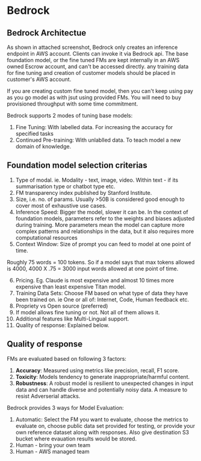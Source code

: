 # Bedrock

## Bedrock Architectue

As shown in attached screenshot, Bedrock only creates an inference endpoint in AWS account. Clients can invoke it via Bedrock api. The base foundation model, or the fine tuned FMs are kept internally in an AWS owned Escrow account, and can't be accessed directly. any training data for fine tuning and creation of customer models should be placed in customer's AWS account.

If you are creating custom fine tuned model, then you can't keep using pay as you go model as with jsut using provided FMs. You will need to buy provisioned throughput with some time commitment.

Bedrock supports 2 modes of tuning base models:
1. Fine Tuning: With labelled data. For increasing the accuracy for specified tasks
2. Continued Pre-training: With unlablled data. To teach model a new domain of knowledge.

## Foundation model selection criterias
1. Type of modal. ie. Modality - text, image, video. Within text - if its summarisation type or chatbot type etc.
2. FM transparency index published by Stanford Institute.
3. Size, i.e. no. of params. Usually >50B is considered good enough to cover most of exhaustive use cases.
4. Inference Speed: Bigger the model, slower it can be. In the context of foundation models, parameters refer to the weights and biases adjusted during training.
   More parameters mean the model can capture more complex patterns and relationships in the data, but it also requires more computational resources
5. Context Window: Size of prompt you can feed to model at one point of time.

Roughly 75 words = 100 tokens. So if a model says that max tokens allowed is 4000, 
4000 X .75 = 3000 input words allowed at one point of time. 

6. Pricing. Eg. Claude is most expensive and almost 10 times more expensive than least expensive Titan model.
7. Training Data Sets: Choose FM based on what type of data they have been trained on.
   ie One or all of: Internet, Code, Human feedback etc.
8. Propriety vs Open source (preferred)
9. If model allows fine tuning or not. Not all of them allows it. 
10. Additional features like Multi-Lingual support.
11. Quality of response: Explained below.

## Quality of response
 FMs are evaluated based on following 3 factors:
 1. **Accuracy**: Measured using metrics like precision, recall, F1 score.
 2. **Toxicity**: Models tendency to generate inappropriate/harmful content.
 3. **Robustness**: A robust model is resilient to unexpected changes in input 
    data and can handle diverse and potentially noisy data. A measure to resist Adverserial attacks.

Bedrock provides 3 ways for Model Evaluation:
1. Automatic: Select the FM you want to evaluate, 
choose the metrics to evaluate on,
choose public data set provided for testing, 
or provide your own reference dataset along with responses.
Also give destination S3 bucket where evauation results would be stored.
2. Human - bring your own team
3. Human - AWS managed team
